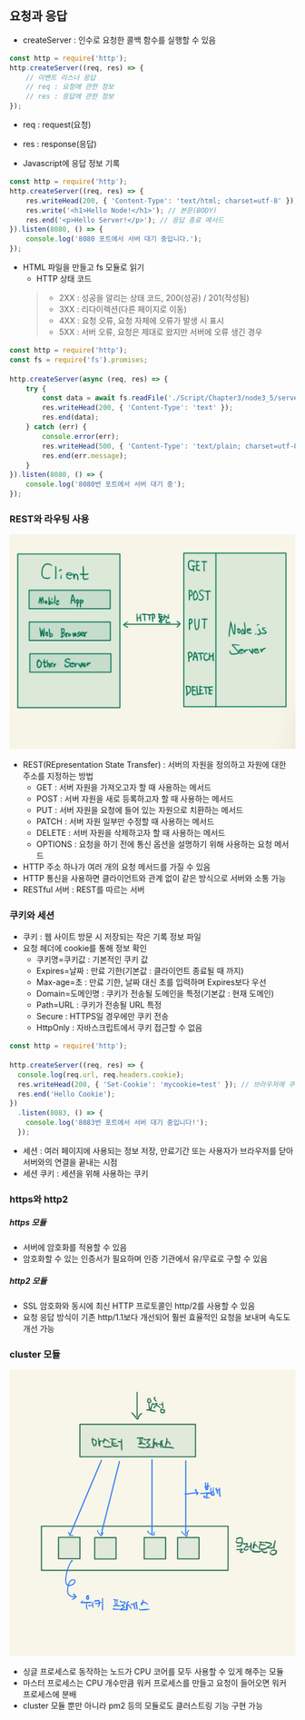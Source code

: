 ## 요청과 응답
- createServer : 인수로 요청한 콜백 함수를 실행할 수 있음
```javascript
const http = require('http');
http.createServer((req, res) => {
    // 이벤트 리스너 응답
    // req : 요청에 관한 정보
    // res : 응답에 관한 정보
});
```
- req : request(요청)
- res : response(응답)

- Javascript에 응답 정보 기록
```javascript
const http = require('http');
http.createServer((req, res) => {
    res.writeHead(200, { 'Content-Type': 'text/html; charset=utf-8' }); // 헤더(HEADER)
    res.write('<h1>Hello Node!</h1>'); // 본문(BODY)
    res.end('<p>Hello Server!</p>'); // 응답 종료 메서드
}).listen(8080, () => {
    console.log('8080 포트에서 서버 대기 중입니다.');
});
```

- HTML 파일을 만들고 fs 모듈로 읽기
  - HTTP 상태 코드
  > - 2XX : 성공을 알리는 상태 코드, 200(성공) / 201(작성됨)
  > - 3XX : 리다이렉션(다른 페이지로 이동)
  > - 4XX : 요청 오류, 요청 자체에 오류가 발생 시 표시
  > - 5XX : 서버 오류, 요청은 제대로 왔지만 서버에 오류 생긴 경우
```javascript
const http = require('http');
const fs = require('fs').promises;

http.createServer(async (req, res) => {
    try {
        const data = await fs.readFile('./Script/Chapter3/node3_5/server.html');
        res.writeHead(200, { 'Content-Type': 'text' });
        res.end(data);
    } catch (err) {
        console.error(err);
        res.writeHead(500, { 'Content-Type': 'text/plain; charset=utf-8' });
        res.end(err.message);
    }
}).listen(8080, () => {
    console.log('8080번 포트에서 서버 대기 중');
});
```

### REST와 라우팅 사용
![](../Image/img4-1.png)
- REST(REpresentation State Transfer) : 서버의 자원을 정의하고 자원에 대한 주소를 지정하는 방법
  - GET : 서버 자원을 가져오고자 할 때 사용하는 메서드
  - POST : 서버 자원을 새로 등록하고자 할 때 사용하는 메서드
  - PUT : 서버 자원을 요청에 들어 있는 자원으로 치환하는 메서드
  - PATCH : 서버 자원 일부만 수정할 때 사용하는 메서드
  - DELETE : 서버 자원을 삭제하고자 할 때 사용하는 메서드
  - OPTIONS : 요청을 하기 전에 통신 옵션을 설명하기 위해 사용하는 요청 메서드
- HTTP 주소 하나가 여러 개의 요청 메서드를 가질 수 있음
- HTTP 통신을 사용하면 클라이언트와 관계 없이 같은 방식으로 서버와 소통 가능
- RESTful 서버 : REST를 따르는 서버

### 쿠키와 세션
- 쿠키 : 웹 사이트 방문 시 저장되는 작은 기록 정보 파일
- 요청 헤더에 cookie를 통해 정보 확인
  - 쿠키명=쿠키값 : 기본적인 쿠키 값
  - Expires=날짜 : 만료 기한(기본값 : 클라이언트 종료될 때 까지)
  - Max-age=초 : 만료 기한, 날짜 대신 초를 입력하며 Expires보다 우선
  - Domain=도메인명 : 쿠키가 전송될 도메인을 특정(기본값 : 현재 도메인)
  - Path=URL : 쿠키가 전송될 URL 특정
  - Secure : HTTPS일 경우에만 쿠키 전송
  - HttpOnly : 자바스크립트에서 쿠키 접근할 수 없음
```javascript
const http = require('http');

http.createServer((req, res) => {
  console.log(req.url, req.headers.cookie);
  res.writeHead(200, { 'Set-Cookie': 'mycookie=test' }); // 브라우저에 쿠키 값 저장
  res.end('Hello Cookie');
})
  .listen(8083, () => {
    console.log('8083번 포트에서 서버 대기 중입니다!');
  });
```
- 세션 : 여러 페이지에 사용되는 정보 저장, 만료기간 또는 사용자가 브라우저를 닫아 서버와의 연결을 끝내는 시점
- 세션 쿠키 : 세션을 위해 사용하는 쿠키

### https와 http2
##### https 모듈
- 서버에 암호화를 적용할 수 있음
- 암호화할 수 있는 인증서가 필요하며 인증 기관에서 유/무료로 구할 수 있음

##### http2 모듈
- SSL 암호화와 동시에 최신 HTTP 프로토콜인 http/2를 사용할 수 있음
- 요청 응답 방식이 기존 http/1.1보다 개선되어 훨씬 효율적인 요청을 보내며 속도도 개선 가능

### cluster 모듈
![](../Image/img4-2.png)
- 싱글 프로세스로 동작하는 노드가 CPU 코어를 모두 사용할 수 있게 해주는 모듈
- 마스터 프로세스는 CPU 개수만큼 워커 프로세스를 만들고 요청이 들어오면 워커 프로세스에 분배
- cluster 모듈 뿐만 아니라 pm2 등의 모듈로도 클러스트링 기능 구현 가능